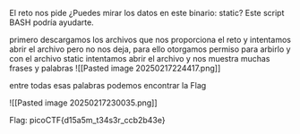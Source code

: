 El reto nos pide ¿Puedes mirar los datos en este binario: static? Este script BASH podría ayudarte.

primero descargamos los archivos que nos proporciona el reto y intentamos abrir el archivo pero no nos deja, para ello otorgamos permiso para arbirlo y con el archivo static intentamos abrir el archivo y nos muestra muchas frases y palabras
![[Pasted image 20250217224417.png]]


entre todas esas palabras podemos encontrar la Flag

![[Pasted image 20250217230035.png]]

Flag: picoCTF{d15a5m_t34s3r_ccb2b43e}